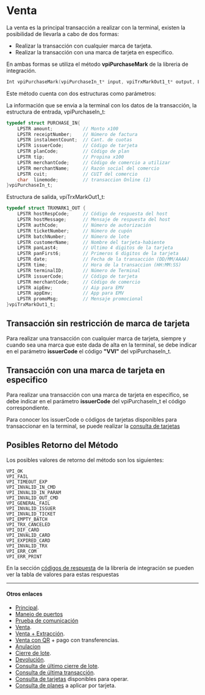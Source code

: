 # Venta

La venta es la principal transacción a realizar con la terminal, existen la posibilidad de llevarla a cabo de dos formas:

- Realizar la transacción con cualquier marca de tarjeta.
- Realizar la transacción con una marca de tarjeta en especifico.

En ambas formas se utiliza el método **vpiPurchaseMark** de la libreria de integración.

````c 
Int vpiPurchaseMark(vpiPurchaseIn_t* input, vpiTrxMarkOut1_t* output, LONG timeout)
````

Este método cuenta con dos estructuras como parámetros:

La información que se envia a la terminal con los datos de la transacción, la estructura de entrada, vpiPurchaseIn_t:  
````c
typedef struct PURCHASE_IN{
	LPSTR amount;           // Monto x100  
	LPSTR receiptNumber;    // Número de factura  
	LPSTR instalmentCount;  // Cant. de cuotas  
	LPSTR issuerCode;       // Código de tarjeta  
	LPSTR planCode;         // Código de plan  
	LPSTR tip;              // Propina x100
	LPSTR merchantCode;     // Código de comercio a utilizar
	LPSTR merchantName;     // Razón social del comercio
	LPSTR cuit;             // CUIT del comercio
	char  linemode;         // transaccion Online (1)
}vpiPurchaseIn_t;  
````
Estructura de salida, vpiTrxMarkOut1_t:
````c
typedef struct TRXMARK1_OUT {    
    LPSTR hostRespCode;     // Código de respuesta del host   
    LPSTR hostMessage;      // Mensaje de respuesta del host   
    LPSTR authCode;         // Número de autorización   
    LPSTR ticketNumber;     // Número de cupón   
    LPSTR batchNumber;      // Número de lote   
    LPSTR customerName;     // Nombre del tarjeta-habiente   
    LPSTR panLast4;         // Ultimo 4 digitos de la tarjeta   
    LPSTR panFirst6;        // Primeros 6 digitos de la tarjeta	
    LPSTR date;             // Fecha de la transacción (DD/MM/AAAA)  
    LPSTR time;             // Hora de la transaccion (HH:MM:SS)
    LPSTR terminalID;       // Número de Terminal
    LPSTR issuerCode;       // Código de tarjeta
    LPSTR merchantCode;	    // Código de comercio
    LPSTR aipEmv;           // Aip para EMV
    LPSTR appEmv;           // App para EMV
    LPSTR promoMsg;         // Mensaje promocional
}vpiTrxMarkOut1_t;
````

## Transacción sin restricción de marca de tarjeta 
Para realizar una transacción con cualquier marca de tarjeta, siempre y cuando sea una marca que este dada de alta en la terminal, se debe indicar en el parámetro **issuerCode** el código **"VVI"** del vpiPurchaseIn_t. 

## Transacción con una marca de tarjeta en especifico 
Para realizar una transacción con una marca de tarjeta en especifico, se debe indicar en el parámetro **issuerCode** del vpiPurchaseIn_t el código correspondiente.

Para conocer los issuerCode o códigos de tarjetas disponibles para transaccionar en la terminal, se puede realizar la [consulta de tarjetas](./consultaTarjetas.md)

## Posibles Retorno del Método
Los posibles valores de retorno del método son los siguientes:
````
VPI_OK
VPI_FAIL
VPI_TIMEOUT_EXP
VPI_INVALID_IN_CMD
VPI_INVALID_IN_PARAM
VPI_INVALID_OUT_CMD
VPI_GENERAL_FAIL
VPI_INVALID_ISSUER
VPI_INVALID_TICKET
VPI_EMPTY_BATCH
VPI_TRX_CANCELED
VPI_DIF_CARD
VPI_INVALID_CARD
VPI_EXPIRED_CARD
VPI_INVALID_TRX 
VPI_ERR_COM
VPI_ERR_PRINT
````
En la sección [códigos de respuesta](../Libreria/codigosRespuesta.md) de la librería de integración se pueden ver la tabla de valores para estas respuestas

---
#### Otros enlaces
- [Principal](../README.md).
- [Manejo de puertos](./Puertos.md)
- [Prueba de comunicación](./ComTest.md)
- [Venta](./Venta.md).
- [Venta + Extracción](./Venta+Extracción.md).
- [Venta con QR](./VentaQR.md) + pago con transferencias.
- [Anulacion](./Anulacion.md)
- [Cierre de lote](./cierreLote.md).
- [Devolución](./Devolucion.md).
- [Consulta de último cierre de lote](./consultaCierre.md).
- [Consulta de última transacción](./consultaUltTransaccion.md).
- [Consulta de tarjetas](./consultaTarjetas.md) disponibles para operar.
- [Consulta de planes](./consultaPlanes.md) a aplicar por tarjeta.